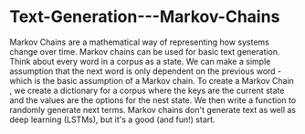 # Text-Generation---Markov-Chains
Markov Chains are a mathematical way of representing how systems change over time. Markov chains can be used for basic text generation. Think about every word in a corpus as a state. We can make a simple assumption that the next word is only dependent on the previous word - which is the basic assumption of a Markov chain.  To create a Markov Chain , we create a dictionary for a corpus where the keys are the current state and the values are the options for the nest state. We then write a function to randomly generate next terms.  Markov chains don't generate text as well as deep learning (LSTMs), but it's a good (and fun!) start.
